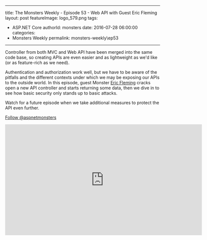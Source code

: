
---
title: The Monsters Weekly - Episode 53 -  Web API with Guest Eric Fleming
layout: post
featureImage: logo_579.png
tags: 
  - ASP.NET Core
authorId: monsters
date: 2016-07-28 06:00:00
categories:
  - Monsters Weekly
permalink: monsters-weekly\ep53
---

<p>Controller from both MVC and Web API have been merged into the same code base, so creating APIs are even easier and as lightweight as we'd like (or as feature-rich as we need).</p><p>Authentication and authorization work well, but we have to be aware of the pitfalls and the different contexts under which we may be exposing our APIs to the outside world. In this episode, guest Monster <a href="https://twitter.com/efleming18" target="_blank">Eric Fleming</a> cracks open a new API controller and starts returning some data, then we dive in to see how basic security only stands up to basic attacks.&nbsp;</p><p>Watch for a future episode when we&nbsp;take additional measures to protect the API even further.</p><p><a class="twitter-follow-button" href="https://twitter.com/aspnetmonsters">Follow @aspnetmonsters</a></p> 

<!--more-->
<iframe src='https://channel9.msdn.com/Series/aspnetmonsters/ASPNET-Monsters-53-Web-API-with-Guest-Eric-Fleming/player' width='640' height='360' allowFullScreen frameBorder='0'></iframe>
